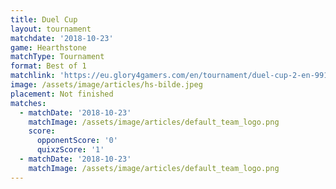 ```yaml
---
title: Duel Cup
layout: tournament
matchdate: '2018-10-23'
game: Hearthstone
matchType: Tournament
format: Best of 1
matchlink: 'https://eu.glory4gamers.com/en/tournament/duel-cup-2-en-99101/infos'
image: /assets/image/articles/hs-bilde.jpeg
placement: Not finished
matches:
  - matchDate: '2018-10-23'
    matchImage: /assets/image/articles/default_team_logo.png
    score:
      opponentScore: '0'
      quixzScore: '1'
  - matchDate: '2018-10-23'
    matchImage: /assets/image/articles/default_team_logo.png
---
```


